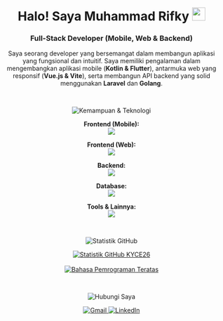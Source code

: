 <div align="center">

  <h1>
    Halo! Saya Muhammad Rifky
    <img src="https://raw.githubusercontent.com/MartinHeinz/MartinHeinz/master/wave.gif" width="30px">
  </h1>
  
  <h3>Full-Stack Developer (Mobile, Web & Backend)</h3>

  <p>
    Saya seorang developer yang bersemangat dalam membangun aplikasi yang fungsional dan intuitif. Saya memiliki pengalaman dalam mengembangkan aplikasi mobile (<strong>Kotlin & Flutter</strong>), antarmuka web yang responsif (<strong>Vue.js & Vite</strong>), serta membangun API backend yang solid menggunakan <strong>Laravel</strong> dan <strong>Golang</strong>.
  </p>
  
</div>

<br>

<p align="center">
  <img src="https://img.shields.io/badge/🚀_Kemampuan_&_Teknologi-7aa2f7?style=for-the-badge&logoColor=white" alt="Kemampuan & Teknologi"/>
</p>

<p align="center">
  <strong>Frontend (Mobile):</strong><br>
  <a href="https://skillicons.dev">
    <img src="https://skillicons.dev/icons?i=kotlin,jetpackcompose,androidstudio,flutter,dart" />
  </a>
</p>

<p align="center">
  <strong>Frontend (Web):</strong><br>
  <a href="https://skillicons.dev">
    <img src="https://skillicons.dev/icons?i=vue,vite,js,html,css" />
  </a>
</p>

<p align="center">
  <strong>Backend:</strong><br>
  <a href="https://skillicons.dev">
    <img src="https://skillicons.dev/icons?i=php,laravel,go" />
  </a>
</p>

<p align="center">
  <strong>Database:</strong><br>
  <a href="https://skillicons.dev">
    <img src="https://skillicons.dev/icons?i=mysql,firebase" />
  </a>
</p>

<p align="center">
  <strong>Tools & Lainnya:</strong><br>
  <a href="https://skillicons.dev">
    <img src="https://skillicons.dev/icons?i=git,github,postman,vscode,figma" />
  </a>
</p>

<br>

<p align="center">
  <img src="https://img.shields.io/badge/📊_Statistik_GitHub-bb9af7?style=for-the-badge&logoColor=white" alt="Statistik GitHub"/>
</p>

<p align="center">
  <a href="https://github.com/anuraghazra/github-readme-stats">
    <img align="center" src="https://github-readme-stats.vercel.app/api?username=KYCE26&show_icons=true&theme=tokyonight&hide_border=true&include_all_commits=true&count_private=true" alt="Statistik GitHub KYCE26" />
  </a>
  <br><br>
  <a href="https://github.com/anuraghazra/github-readme-stats">
    <img align="center" src="https://github-readme-stats.vercel.app/api/top-langs/?username=KYCE26&layout=compact&theme=tokyonight&hide_border=true" alt="Bahasa Pemrograman Teratas" />
  </a>
</p>

<br>

<p align="center">
  <img src="https://img.shields.io/badge/📫_Hubungi_Saya-7dcfff?style=for-the-badge&logoColor=white" alt="Hubungi Saya"/>
</p>

<p align="center">
  <a href="mailto:muhammad26rifky06@gmail.com" target="_blank">
    <img src="https://img.shields.io/badge/Gmail-D14836?style=for-the-badge&logo=gmail&logoColor=white" alt="Gmail"/>
  </a>
  
  <a href="https://www.linkedin.com/in/muhammad-rifky-71381a193/" target="_blank">
    <img src="https://img.shields.io/badge/LinkedIn-0077B5?style=for-the-badge&logo=linkedin&logoColor=white" alt="LinkedIn"/>
  </a>
</p>